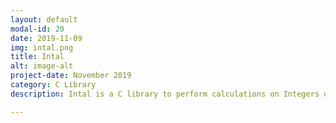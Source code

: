 ```yaml
---
layout: default
modal-id: 20
date: 2019-11-09
img: intal.png
title: Intal
alt: image-alt
project-date: November 2019
category: C Library
description: Intal is a C library to perform calculations on Integers of Arbitrary Length. Numbers of any length(as long as your OS memory can handle) can be added, subtracted, multiplied, divided and compared. <br> Get it on GitHub <a href="https://github.com/Aveek-Saha/Intal">Intal</a> <br><div>Icons made by <a href="https://www.flaticon.com/authors/freepik" title="Freepik">Freepik</a> from <a href="https://www.flaticon.com/" title="Flaticon">www.flaticon.com</a></div>

---
```


